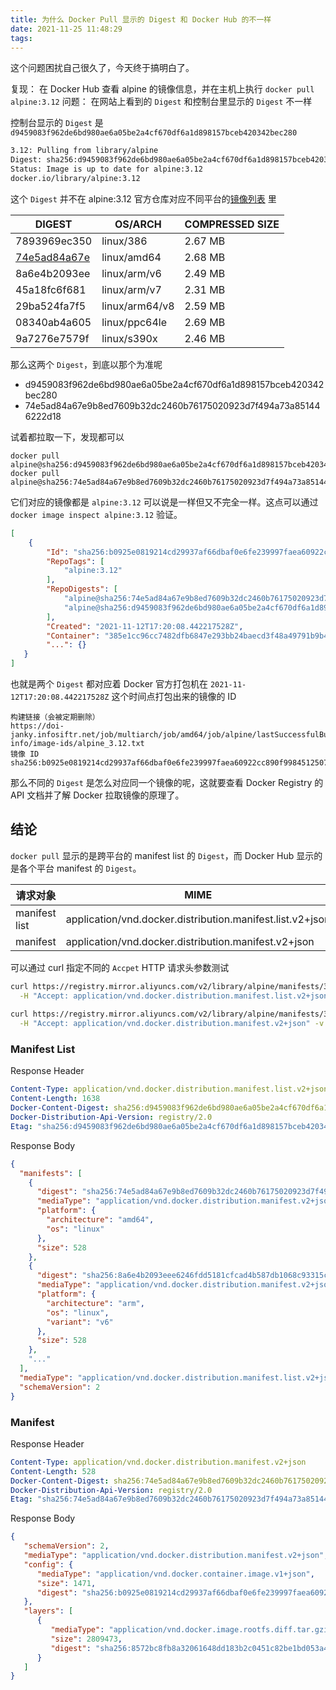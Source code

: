 ```yaml
---
title: 为什么 Docker Pull 显示的 Digest 和 Docker Hub 的不一样
date: 2021-11-25 11:48:29
tags:
---
```


这个问题困扰自己很久了，今天终于搞明白了。

复现： 在 Docker Hub 查看 alpine 的镜像信息，并在主机上执行 `docker pull alpine:3.12`
问题： 在网站上看到的 `Digest` 和控制台里显示的 `Digest` 不一样

控制台显示的 `Digest` 是 `d9459083f962de6bd980ae6a05be2a4cf670df6a1d898157bceb420342bec280`

```bash
3.12: Pulling from library/alpine
Digest: sha256:d9459083f962de6bd980ae6a05be2a4cf670df6a1d898157bceb420342bec280
Status: Image is up to date for alpine:3.12
docker.io/library/alpine:3.12
```

这个 `Digest` 并不在 alpine:3.12 官方仓库对应不同平台的[镜像列表](
https://hub.docker.com/_/alpine?tab=tags&page=1&name=3.12) 里

| DIGEST         | OS/ARCH      | COMPRESSED SIZE
|----------------|--------------|-----------------
|7893969ec350    |linux/386     | 2.67 MB
|[74e5ad84a67e](https://hub.docker.com/layers/alpine/library/alpine/3.12/images/sha256-74e5ad84a67e9b8ed7609b32dc2460b76175020923d7f494a73a851446222d18) |linux/amd64   | 2.68 MB
|8a6e4b2093ee    |linux/arm/v6  | 2.49 MB
|45a18fc6f681    |linux/arm/v7  | 2.31 MB
|29ba524fa7f5    |linux/arm64/v8| 2.59 MB
|08340ab4a605    |linux/ppc64le | 2.69 MB
|9a7276e7579f    |linux/s390x   | 2.46 MB

那么这两个 `Digest`，到底以那个为准呢

- d9459083f962de6bd980ae6a05be2a4cf670df6a1d898157bceb420342bec280
- 74e5ad84a67e9b8ed7609b32dc2460b76175020923d7f494a73a851446222d18

试着都拉取一下，发现都可以

```
docker pull alpine@sha256:d9459083f962de6bd980ae6a05be2a4cf670df6a1d898157bceb420342bec280
docker pull alpine@sha256:74e5ad84a67e9b8ed7609b32dc2460b76175020923d7f494a73a851446222d18
```

它们对应的镜像都是 `alpine:3.12` 可以说是一样但又不完全一样。这点可以通过 `docker image inspect alpine:3.12` 验证。

```json
[
    {
        "Id": "sha256:b0925e0819214cd29937af66dbaf0e6fe239997faea60922cc890f9984512507",
        "RepoTags": [
            "alpine:3.12"
        ],
        "RepoDigests": [
            "alpine@sha256:74e5ad84a67e9b8ed7609b32dc2460b76175020923d7f494a73a851446222d18",
            "alpine@sha256:d9459083f962de6bd980ae6a05be2a4cf670df6a1d898157bceb420342bec280"
        ],
        "Created": "2021-11-12T17:20:08.442217528Z",
        "Container": "385e1cc96cc7482dfb6847e293bb24baecd3f48a49791b9b45e297204b160287",
        "...": {} 
   }
]
```

也就是两个 `Digest` 都对应着 Docker 官方打包机在 `2021-11-12T17:20:08.442217528Z` 这个时间点打包出来的镜像的 ID

```
构建链接（会被定期删除）
https://doi-janky.infosiftr.net/job/multiarch/job/amd64/job/alpine/lastSuccessfulBuild/artifact/build-info/image-ids/alpine_3.12.txt
镜像 ID
sha256:b0925e0819214cd29937af66dbaf0e6fe239997faea60922cc890f9984512507
```

那么不同的 `Digest` 是怎么对应同一个镜像的呢，这就要查看 Docker Registry 的 API 文档并了解 Docker 拉取镜像的原理了。

## 结论

`docker pull` 显示的是跨平台的 manifest list 的 `Digest`，而 Docker Hub 显示的是各个平台 manifest 的 `Digest`。

| 请求对象        | MIME    |
|---------------|---------|
| manifest list | application/vnd.docker.distribution.manifest.list.v2+json |
| manifest      | application/vnd.docker.distribution.manifest.v2+json      |

可以通过 curl 指定不同的 `Accpet` HTTP 请求头参数测试

```bash
curl https://registry.mirror.aliyuncs.com/v2/library/alpine/manifests/3.12 \
  -H "Accept: application/vnd.docker.distribution.manifest.list.v2+json" -v
  
curl https://registry.mirror.aliyuncs.com/v2/library/alpine/manifests/3.12 \
  -H "Accept: application/vnd.docker.distribution.manifest.v2+json" -v
```

### Manifest List

Response Header

```yaml
Content-Type: application/vnd.docker.distribution.manifest.list.v2+json
Content-Length: 1638
Docker-Content-Digest: sha256:d9459083f962de6bd980ae6a05be2a4cf670df6a1d898157bceb420342bec280
Docker-Distribution-Api-Version: registry/2.0
Etag: "sha256:d9459083f962de6bd980ae6a05be2a4cf670df6a1d898157bceb420342bec280"
```

Response Body

```json
{
  "manifests": [
    {
      "digest": "sha256:74e5ad84a67e9b8ed7609b32dc2460b76175020923d7f494a73a851446222d18",
      "mediaType": "application/vnd.docker.distribution.manifest.v2+json",
      "platform": {
        "architecture": "amd64",
        "os": "linux"
      },
      "size": 528
    },
    {
      "digest": "sha256:8a6e4b2093eee6246fdd5181cfcad4b587db1068c93315ccf5366f79d8117485",
      "mediaType": "application/vnd.docker.distribution.manifest.v2+json",
      "platform": {
        "architecture": "arm",
        "os": "linux",
        "variant": "v6"
      },
      "size": 528
    },
    "..."
  ],
  "mediaType": "application/vnd.docker.distribution.manifest.list.v2+json",
  "schemaVersion": 2
}
```

### Manifest

Response Header

```yaml
Content-Type: application/vnd.docker.distribution.manifest.v2+json
Content-Length: 528
Docker-Content-Digest: sha256:74e5ad84a67e9b8ed7609b32dc2460b76175020923d7f494a73a851446222d18
Docker-Distribution-Api-Version: registry/2.0
Etag: "sha256:74e5ad84a67e9b8ed7609b32dc2460b76175020923d7f494a73a851446222d18"
```

Response Body

```json
{
   "schemaVersion": 2,
   "mediaType": "application/vnd.docker.distribution.manifest.v2+json",
   "config": {
      "mediaType": "application/vnd.docker.container.image.v1+json",
      "size": 1471,
      "digest": "sha256:b0925e0819214cd29937af66dbaf0e6fe239997faea60922cc890f9984512507"
   },
   "layers": [
      {
         "mediaType": "application/vnd.docker.image.rootfs.diff.tar.gzip",
         "size": 2809473,
         "digest": "sha256:8572bc8fb8a32061648dd183b2c0451c82be1bd053a4ea8fae991436b92faebb"
      }
   ]
}
```